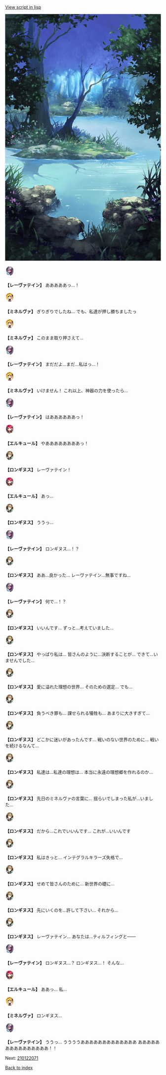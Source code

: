 [View script in lisp](../scripts/210122063.txt)

![fountain.png](../images/backgrounds/fountain.png)

<img src="../images/units/5100231.png" alt="5100231.png" height="34"/>

**【レーヴァテイン】**
あああああっ…！

<img src="../images/units/5302521.png" alt="5302521.png" height="34"/>

**【ミネルヴァ】**
ぎりぎりでしたね…
でも、私達が押し勝ちましたっ

<img src="../images/units/5302521.png" alt="5302521.png" height="34"/>

**【ミネルヴァ】**
このまま取り押さえて…

<img src="../images/units/5100231.png" alt="5100231.png" height="34"/>

**【レーヴァテイン】**
まだだよ…まだ…私はっ…！

<img src="../images/units/5302521.png" alt="5302521.png" height="34"/>

**【ミネルヴァ】**
いけません！
これ以上、神器の力を使ったら…

<img src="../images/units/5100231.png" alt="5100231.png" height="34"/>

**【レーヴァテイン】**
はああああああっ！

<img src="../images/units/5202521.png" alt="5202521.png" height="34"/>

**【エルキュール】**
やああああああああっ！

<img src="../images/units/5300131.png" alt="5300131.png" height="34"/>

**【ロンギヌス】**
レーヴァテイン！

<img src="../images/units/5202521.png" alt="5202521.png" height="34"/>

**【エルキュール】**
あっ…

<img src="../images/units/5300131.png" alt="5300131.png" height="34"/>

**【ロンギヌス】**
ううっ…

<img src="../images/units/5100231.png" alt="5100231.png" height="34"/>

**【レーヴァテイン】**
ロンギヌス…！？

<img src="../images/units/5300131.png" alt="5300131.png" height="34"/>

**【ロンギヌス】**
ああ…良かった…
レーヴァテイン…無事ですね…

<img src="../images/units/5100231.png" alt="5100231.png" height="34"/>

**【レーヴァテイン】**
何で…！？

<img src="../images/units/5300131.png" alt="5300131.png" height="34"/>

**【ロンギヌス】**
いいんです…
ずっと…考えていました…

<img src="../images/units/5300131.png" alt="5300131.png" height="34"/>

**【ロンギヌス】**
やっぱり私は…
皆さんのように…決断することが…
できて…いませんでした…

<img src="../images/units/5300131.png" alt="5300131.png" height="34"/>

**【ロンギヌス】**
愛に溢れた理想の世界…
そのための選定…
でも…

<img src="../images/units/5300131.png" alt="5300131.png" height="34"/>

**【ロンギヌス】**
負うべき罪も…
課せられる犠牲も…
あまりに大きすぎて…

<img src="../images/units/5300131.png" alt="5300131.png" height="34"/>

**【ロンギヌス】**
どこかに迷いがあったんです…
戦いのない世界のために…
戦いを続けるなんて…

<img src="../images/units/5300131.png" alt="5300131.png" height="34"/>

**【ロンギヌス】**
私達は…私達の理想は…
本当に永遠の理想郷を作れるのか…

<img src="../images/units/5300131.png" alt="5300131.png" height="34"/>

**【ロンギヌス】**
先日のミネルヴァの言葉に…
揺らいでしまった私が…いました…

<img src="../images/units/5300131.png" alt="5300131.png" height="34"/>

**【ロンギヌス】**
だから…これでいいんです…
これが…いいんです

<img src="../images/units/5300131.png" alt="5300131.png" height="34"/>

**【ロンギヌス】**
私はきっと…
インテグラルキラーズ失格で…

<img src="../images/units/5300131.png" alt="5300131.png" height="34"/>

**【ロンギヌス】**
せめて皆さんのために…
新世界の礎に…

<img src="../images/units/5300131.png" alt="5300131.png" height="34"/>

**【ロンギヌス】**
先にいくのを…許して下さい…
それから…

<img src="../images/units/5300131.png" alt="5300131.png" height="34"/>

**【ロンギヌス】**
レーヴァテイン…
あなたは…ティルフィングと――

<img src="../images/units/5100231.png" alt="5100231.png" height="34"/>

**【レーヴァテイン】**
ロンギヌス…？
ロンギヌス…！
そんな…

<img src="../images/units/5202521.png" alt="5202521.png" height="34"/>

**【エルキュール】**
ああっ…
私…

<img src="../images/units/5302521.png" alt="5302521.png" height="34"/>

**【ミネルヴァ】**
ロンギヌス…

<img src="../images/units/5100231.png" alt="5100231.png" height="34"/>

**【レーヴァテイン】**
ううっ…
ううううあああああああああああああ
あああああああああああああああ！！

Next: [210122071](210122071.md)

[Back to index](index.md)
